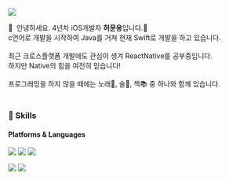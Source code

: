 <p>
  <a href="mailto:gjansdyd@gmail.com" target="_blank"><img src="https://img.shields.io/badge/gjansdyd@gmail.com-EA4335?style=flat-square&logo=Gmail&logoColor=white"/></a>
</p>

<p>
  👋&nbsp; 안녕하세요. 4년차 iOS개발자 <b>허문용</b>입니다.🚀<br/>
  c언어로 개발을 시작하여 Java를 거쳐 현재 Swift로 개발을 하고 있습니다.<br/><br/>
  최근 크로스플랫폼 개발에도 관심이 생겨 ReactNative를 공부중입니다. <br/>
  하지만 Native의 힘을 여전히 믿습니다! <br/><br/>
  프로그래밍을 하지 않을 때에는 노래🎤, 술🍺, 책📚 중 하나와 함께 있습니다. <br/><br/>
</p>


### 💪 Skills
#### Platforms & Languages
<p>
    <img src="https://img.shields.io/badge/iOS-000000?style=flat-square&logo=iOS&logoColor=white"/>
    <img src="https://img.shields.io/badge/Android-3DDC84?style=flat-square&logo=Android&logoColor=white"/>
    <img src="https://img.shields.io/badge/ReactNative-61DAFB?style=flat-square&logo=React&logoColor=black"/>
</p>
<p>
    <img src="https://img.shields.io/badge/Swift-FA7343?style=flat-square&logo=Swift&logoColor=white"/>
    <img src="https://img.shields.io/badge/Java-007396?style=flat-square&logo=Java&logoColor=white"/>
</p>
